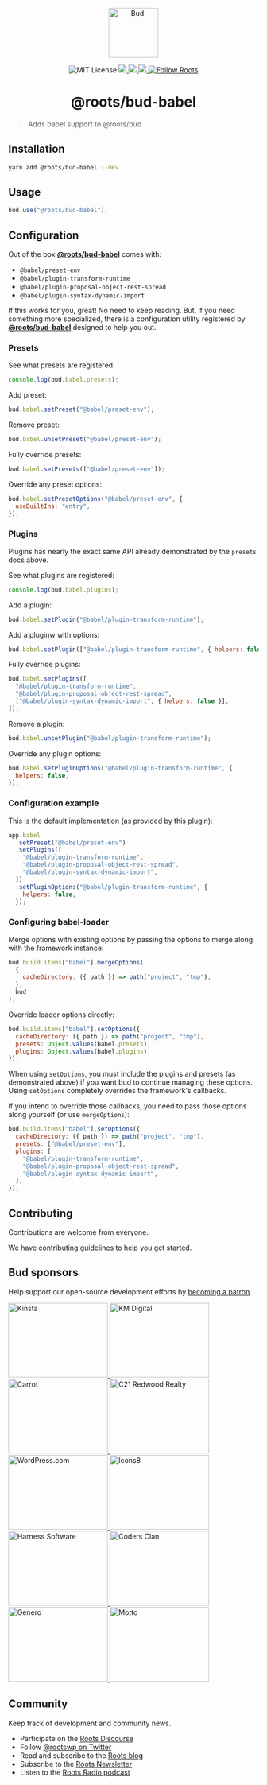 <p align="center">
  <img
    alt="Bud"
    src="https://cdn.roots.io/app/uploads/logo-bud.svg"
    height="100"
  />
</p>
<p align="center">
  <img
    alt="MIT License"
    src="https://img.shields.io/github/license/roots/bud?color=%23525ddc&style=flat-square"
  />
  <a href="https://www.npmjs.com/package/@roots/bud">
    <img src="https://img.shields.io/npm/v/@roots/bud.svg?color=%23525ddc&style=flat-square" />
  </a>
  <a href="https://codeclimate.com/github/roots/bud-support/maintainability">
    <img src="https://img.shields.io/codeclimate/maintainability/roots/bud-support?color=%23525ddc&style=flat-square" />
  </a>
  <a
    href="Typescript"
    src="https://github.com/roots/bud/tree/stable/typings">
    <img src="https://img.shields.io/badge/typings-%40roots%2Fbud--typings-%23525ddc" />
  </a>
  <a href="https://twitter.com/rootswp">
    <img
      alt="Follow Roots"
      src="https://img.shields.io/twitter/follow/rootswp.svg?color=%23525ddc&style=flat-square"
    />
  </a>
</p>

<h1 align="center">
  <strong>@roots/bud-babel</strong>
</h1>

> Adds babel support to @roots/bud

## Installation

```sh
yarn add @roots/bud-babel --dev
```

## Usage

```js
bud.use("@roots/bud-babel");
```

## Configuration

Out of the box [**@roots/bud-babel**](/packages/@roots/bud-babel) comes with:

- `@babel/preset-env`
- `@babel/plugin-transform-runtime`
- `@babel/plugin-proposal-object-rest-spread`
- `@babel/plugin-syntax-dynamic-import`

If this works for you, great! No need to keep reading. But, if you need something more specialized, there is a configuration utility registered by [**@roots/bud-babel**](/packages/@roots/bud-babel) designed to help you out.

### Presets

See what presets are registered:

```js
console.log(bud.babel.presets);
```

Add preset:

```js
bud.babel.setPreset("@babel/preset-env");
```

Remove preset:

```js
bud.babel.unsetPreset("@babel/preset-env");
```

Fully override presets:

```js
bud.babel.setPresets(["@babel/preset-env"]);
```

Override any preset options:

```js
bud.babel.setPresetOptions("@babel/preset-env", {
  useBuiltIns: "entry",
});
```

### Plugins

Plugins has nearly the exact same API already demonstrated by the `presets` docs above.

See what plugins are registered:

```js
console.log(bud.babel.plugins);
```

Add a plugin:

```js
bud.babel.setPlugin("@babel/plugin-transform-runtime");
```

Add a pluginw with options:

```js
bud.babel.setPlugin(["@babel/plugin-transform-runtime", { helpers: false }]);
```

Fully override plugins:

```js
bud.babel.setPlugins([
  "@babel/plugin-transform-runtime",
  "@babel/plugin-proposal-object-rest-spread",
  ["@babel/plugin-syntax-dynamic-import", { helpers: false }],
]);
```

Remove a plugin:

```js
bud.babel.unsetPlugin("@babel/plugin-transform-runtime");
```

Override any plugin options:

```js
bud.babel.setPluginOptions("@babel/plugin-transform-runtime", {
  helpers: false,
});
```

### Configuration example

This is the default implementation (as provided by this plugin):

```js
app.babel
  .setPreset("@babel/preset-env")
  .setPlugins([
    "@babel/plugin-transform-runtime",
    "@babel/plugin-proposal-object-rest-spread",
    "@babel/plugin-syntax-dynamic-import",
  ])
  .setPluginOptions("@babel/plugin-transform-runtime", {
    helpers: false,
  });
```

### Configuring babel-loader

Merge options with existing options by passing the options to merge along with the framework instance:

```js
bud.build.items["babel"].mergeOptions(
  {
    cacheDirectory: ({ path }) => path("project", "tmp"),
  },
  bud
);
```

Override loader options directly:

```js
bud.build.items["babel"].setOptions({
  cacheDirectory: ({ path }) => path("project", "tmp"),
  presets: Object.values(babel.presets),
  plugins: Object.values(babel.plugins),
});
```

When using `setOptions`, you must include the plugins and presets (as demonstrated above) if you want bud to continue managing these options. Using `setOptions` completely overrides the framework's callbacks.

If you intend to override those callbacks, you need to pass those options along yourself (or use `mergeOptions`):

```js
bud.build.items["babel"].setOptions({
  cacheDirectory: ({ path }) => path("project", "tmp"),
  presets: ["@babel/preset-env"],
  plugins: [
    "@babel/plugin-transform-runtime",
    "@babel/plugin-proposal-object-rest-spread",
    "@babel/plugin-syntax-dynamic-import",
  ],
});
```


## Contributing

Contributions are welcome from everyone.

We have [contributing guidelines](https://github.com/roots/guidelines/blob/master/CONTRIBUTING.md) to help you get started.

## Bud sponsors

Help support our open-source development efforts by [becoming a patron](https://www.patreon.com/rootsdev).

<a href="https://kinsta.com/?kaid=OFDHAJIXUDIV">
  <img src="https://cdn.roots.io/app/uploads/kinsta.svg" alt="Kinsta" width="200" height="150" />
</a>
<a href="https://k-m.com/">
  <img src="https://cdn.roots.io/app/uploads/km-digital.svg" alt="KM Digital" width="200" height="150" />
</a>
<a href="https://carrot.com/">
  <img src="https://cdn.roots.io/app/uploads/carrot.svg" alt="Carrot" width="200" height="150" />
</a>
<a href="https://www.c21redwood.com/">
  <img src="https://cdn.roots.io/app/uploads/c21redwood.svg" alt="C21 Redwood Realty" width="200" height="150" />
</a>
<a href="https://wordpress.com/">
  <img src="https://cdn.roots.io/app/uploads/wordpress.svg" alt="WordPress.com" width="200" height="150" />
</a>
<a href="https://icons8.com/">
  <img src="https://cdn.roots.io/app/uploads/icons8.svg" alt="Icons8" width="200" height="150" />
</a>
<a href="https://www.harnessup.com/">
  <img src="https://cdn.roots.io/app/uploads/harness-software.svg" alt="Harness Software" width="200" height="150" />
</a>
<a href="https://www.codersclan.com/">
  <img src="https://cdn.roots.io/app/uploads/coders-clan.svg" alt="Coders Clan" width="200" height="150" />
</a>
<a href="https://generodigital.com/">
  <img src="https://cdn.roots.io/app/uploads/genero.svg" alt="Genero" width="200" height="150" />
</a>
<a href="https://motto.ca/roots">
  <img src="https://cdn.roots.io/app/uploads/motto.svg" alt="Motto" width="200" height="150" />
</a>

## Community

Keep track of development and community news.

- Participate on the [Roots Discourse](https://discourse.roots.io)
- Follow [@rootswp on Twitter](https://twitter.com/rootswp)
- Read and subscribe to the [Roots blog](https://roots.io/blog/)
- Subscribe to the [Roots Newsletter](https://roots.io/subscribe/)
- Listen to the [Roots Radio podcast](https://roots.io/podcast/)